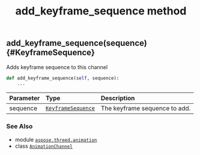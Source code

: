 ﻿---
title: add_keyframe_sequence method
second_title: Aspose.3D for Python via .NET API References
description: 
type: docs
weight: 20
url: /python-net/aspose.threed.animation/animationchannel/add_keyframe_sequence/
is_root: false
---

## add_keyframe_sequence(sequence) {#KeyframeSequence}

Adds keyframe sequence to this channel



```python
def add_keyframe_sequence(self, sequence):
    ...
```


| Parameter | Type | Description |
| :- | :- | :- |
| sequence | [`KeyframeSequence`](/3d/python-net/aspose.threed.animation/keyframesequence) | The keyframe sequence to add. |



### See Also
* module [`aspose.threed.animation`](../../)
* class [`AnimationChannel`](/3d/python-net/aspose.threed.animation/animationchannel)
